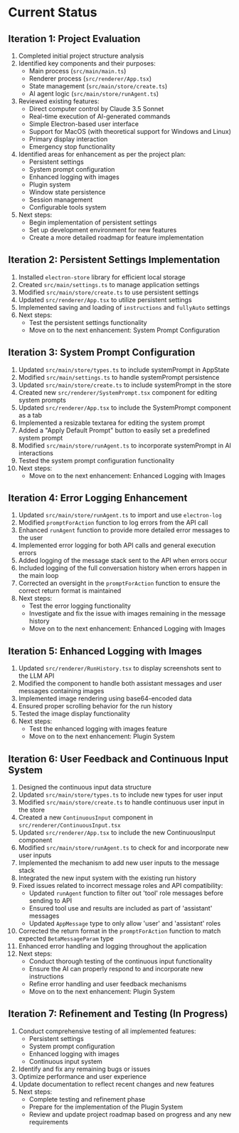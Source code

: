 # Current Status

## Iteration 1: Project Evaluation

1. Completed initial project structure analysis
2. Identified key components and their purposes:
   - Main process (`src/main/main.ts`)
   - Renderer process (`src/renderer/App.tsx`)
   - State management (`src/main/store/create.ts`)
   - AI agent logic (`src/main/store/runAgent.ts`)
3. Reviewed existing features:
   - Direct computer control by Claude 3.5 Sonnet
   - Real-time execution of AI-generated commands
   - Simple Electron-based user interface
   - Support for MacOS (with theoretical support for Windows and Linux)
   - Primary display interaction
   - Emergency stop functionality
4. Identified areas for enhancement as per the project plan:
   - Persistent settings
   - System prompt configuration
   - Enhanced logging with images
   - Plugin system
   - Window state persistence
   - Session management
   - Configurable tools system
5. Next steps:
   - Begin implementation of persistent settings
   - Set up development environment for new features
   - Create a more detailed roadmap for feature implementation

## Iteration 2: Persistent Settings Implementation

1. Installed `electron-store` library for efficient local storage
2. Created `src/main/settings.ts` to manage application settings
3. Modified `src/main/store/create.ts` to use persistent settings
4. Updated `src/renderer/App.tsx` to utilize persistent settings
5. Implemented saving and loading of `instructions` and `fullyAuto` settings
6. Next steps:
   - Test the persistent settings functionality
   - Move on to the next enhancement: System Prompt Configuration

## Iteration 3: System Prompt Configuration

1. Updated `src/main/store/types.ts` to include systemPrompt in AppState
2. Modified `src/main/settings.ts` to handle systemPrompt persistence
3. Updated `src/main/store/create.ts` to include systemPrompt in the store
4. Created new `src/renderer/SystemPrompt.tsx` component for editing system prompts
5. Updated `src/renderer/App.tsx` to include the SystemPrompt component as a tab
6. Implemented a resizable textarea for editing the system prompt
7. Added a "Apply Default Prompt" button to easily set a predefined system prompt
8. Modified `src/main/store/runAgent.ts` to incorporate systemPrompt in AI interactions
9. Tested the system prompt configuration functionality
10. Next steps:
    - Move on to the next enhancement: Enhanced Logging with Images

## Iteration 4: Error Logging Enhancement

1. Updated `src/main/store/runAgent.ts` to import and use `electron-log`
2. Modified `promptForAction` function to log errors from the API call
3. Enhanced `runAgent` function to provide more detailed error messages to the user
4. Implemented error logging for both API calls and general execution errors
5. Added logging of the message stack sent to the API when errors occur
6. Included logging of the full conversation history when errors happen in the main loop
7. Corrected an oversight in the `promptForAction` function to ensure the correct return format is maintained
8. Next steps:
   - Test the error logging functionality
   - Investigate and fix the issue with images remaining in the message history
   - Move on to the next enhancement: Enhanced Logging with Images

## Iteration 5: Enhanced Logging with Images

1. Updated `src/renderer/RunHistory.tsx` to display screenshots sent to the LLM API
2. Modified the component to handle both assistant messages and user messages containing images
3. Implemented image rendering using base64-encoded data
4. Ensured proper scrolling behavior for the run history
5. Tested the image display functionality
6. Next steps:
   - Test the enhanced logging with images feature
   - Move on to the next enhancement: Plugin System

## Iteration 6: User Feedback and Continuous Input System

1. Designed the continuous input data structure
2. Updated `src/main/store/types.ts` to include new types for user input
3. Modified `src/main/store/create.ts` to handle continuous user input in the store
4. Created a new `ContinuousInput` component in `src/renderer/ContinuousInput.tsx`
5. Updated `src/renderer/App.tsx` to include the new ContinuousInput component
6. Modified `src/main/store/runAgent.ts` to check for and incorporate new user inputs
7. Implemented the mechanism to add new user inputs to the message stack
8. Integrated the new input system with the existing run history
9. Fixed issues related to incorrect message roles and API compatibility:
   - Updated `runAgent` function to filter out 'tool' role messages before sending to API
   - Ensured tool use and results are included as part of 'assistant' messages
   - Updated `AppMessage` type to only allow 'user' and 'assistant' roles
10. Corrected the return format in the `promptForAction` function to match expected `BetaMessageParam` type
11. Enhanced error handling and logging throughout the application
12. Next steps:
    - Conduct thorough testing of the continuous input functionality
    - Ensure the AI can properly respond to and incorporate new instructions
    - Refine error handling and user feedback mechanisms
    - Move on to the next enhancement: Plugin System

## Iteration 7: Refinement and Testing (In Progress)

1. Conduct comprehensive testing of all implemented features:
   - Persistent settings
   - System prompt configuration
   - Enhanced logging with images
   - Continuous input system
2. Identify and fix any remaining bugs or issues
3. Optimize performance and user experience
4. Update documentation to reflect recent changes and new features
5. Next steps:
   - Complete testing and refinement phase
   - Prepare for the implementation of the Plugin System
   - Review and update project roadmap based on progress and any new requirements
